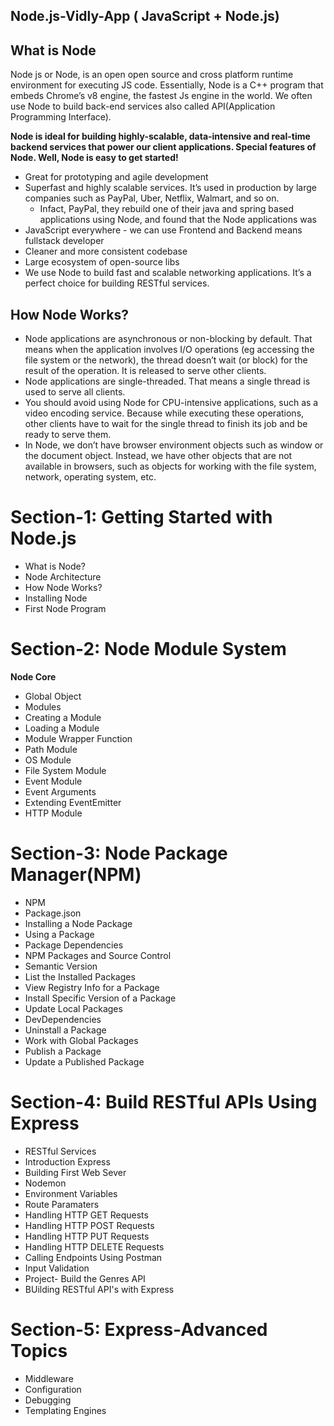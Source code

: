 ## Node.js-Vidly-App ( JavaScript + Node.js)

## What is Node
Node js or Node,  is an open open source and cross platform runtime environment for  executing JS code. Essentially, Node is a C++ program that embeds Chrome’s v8 engine, the fastest Js engine in the world. We often use Node to build back-end services also called API(Application Programming Interface).

**Node is ideal for building highly-scalable, data-intensive and real-time backend services that power our client  applications. Special features of Node. Well, Node is easy to get started!**

- Great for prototyping and agile development
- Superfast and highly scalable services. It’s used in production by large companies such as PayPal, Uber, Netflix, Walmart, and so on.
    - Infact, PayPal, they rebuild one of their java and spring based applications using Node,  and found that the Node applications was
- JavaScript everywhere - we can use Frontend and Backend means fullstack developer
- Cleaner and more consistent codebase
- Large ecosystem of open-source libs
- We use Node to build fast and scalable networking applications. It’s a perfect choice for building RESTful services.

## How Node Works?

- Node applications are asynchronous or non-blocking by default. That means when the application involves I/O operations (eg accessing the file system or the network), the thread doesn’t wait (or block) for the result of the operation. It is released to serve other clients.
- Node applications are single-threaded. That means a single thread is used to serve all clients.
- You should avoid using Node for CPU-intensive applications, such as a video encoding service. Because while executing these operations, other clients have to wait for the single thread to finish its job and be ready to serve them.
- In Node, we don’t have browser environment objects such as window or the document object. Instead, we have other objects that are not available in browsers, such as objects for working with the file system, network, operating system, etc.


# Section-1: Getting Started with Node.js
- What is Node?
- Node Architecture
- How Node Works?
- Installing Node
- First Node Program

# Section-2: Node Module System
**Node Core**
- Global Object
- Modules
- Creating a Module
- Loading a Module
- Module Wrapper Function
- Path Module
- OS Module
- File System Module
- Event Module
- Event Arguments
- Extending EventEmitter
- HTTP Module

# Section-3: Node Package Manager(NPM)
- NPM
- Package.json
- Installing a Node Package
- Using a Package
- Package Dependencies
- NPM Packages and Source Control
- Semantic Version
- List the Installed Packages
- View Registry Info for a Package
- Install Specific Version of a Package
- Update Local Packages
- DevDependencies
- Uninstall a Package
- Work with Global Packages
- Publish a Package
- Update a Published Package

# Section-4: Build RESTful APIs Using Express
- RESTful Services
- Introduction Express
- Building First Web Sever
- Nodemon
- Environment Variables
- Route Paramaters
- Handling HTTP GET Requests
- Handling HTTP POST Requests
- Handling HTTP PUT Requests
- Handling HTTP DELETE Requests
- Calling Endpoints Using Postman
- Input Validation
- Project- Build the Genres API
- BUilding RESTful API's with Express

# Section-5: Express-Advanced Topics
- Middleware
- Configuration
- Debugging
- Templating Engines

  
